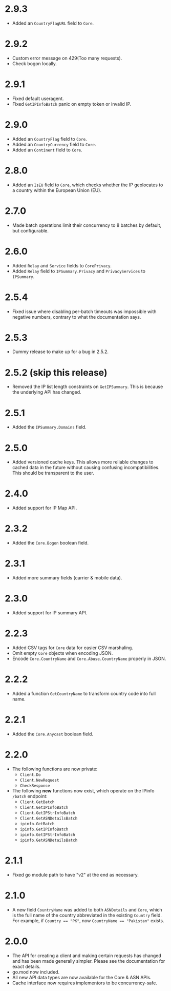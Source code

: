 # 2.9.3

- Added an `CountryFlagURL` field to `Core`.

# 2.9.2

- Custom error message on 429(Too many requests).
- Check bogon locally.

# 2.9.1

- Fixed default useragent.
- Fixed `GetIPInfoBatch` panic on empty token or invalid IP.

# 2.9.0

- Added an `CountryFlag` field to `Core`.
- Added an `CountryCurrency` field to `Core`.
- Added an `Continent` field to `Core`.

# 2.8.0

- Added an `IsEU` field to `Core`, which checks whether the IP geolocates to a
  country within the European Union (EU).

# 2.7.0

- Made batch operations limit their concurrency to 8 batches by default, but
  configurable.

# 2.6.0

- Added `Relay` and `Service` fields to `CorePrivacy`.
- Added `Relay` field to `IPSummary.Privacy` and `PrivacyServices` to
  `IPSummary`.

# 2.5.4

- Fixed issue where disabling per-batch timeouts was impossible with negative
  numbers, contrary to what the documentation says.

# 2.5.3

- Dummy release to make up for a bug in 2.5.2.

# 2.5.2 (skip this release)

- Removed the IP list length constraints on `GetIPSummary`.
  This is because the underlying API has changed.

# 2.5.1

- Added the `IPSummary.Domains` field.

# 2.5.0

- Added versioned cache keys.
  This allows more reliable changes to cached data in the future without
  causing confusing incompatibilities. This should be transparent to the user.

# 2.4.0

- Added support for IP Map API.

# 2.3.2

- Added the `Core.Bogon` boolean field.

# 2.3.1

- Added more summary fields (carrier & mobile data).

# 2.3.0

- Added support for IP summary API.

# 2.2.3

- Added CSV tags for `Core` data for easier CSV marshaling.
- Omit empty `Core` objects when encoding JSON.
- Encode `Core.CountryName` and `Core.Abuse.CountryName` properly in JSON.

# 2.2.2

- Added a function `GetCountryName` to transform country code into full name.

# 2.2.1

- Added the `Core.Anycast` boolean field.

# 2.2.0

- The following functions are now private:
    - `Client.Do`
    - `Client.NewRequest`
    - `CheckResponse`
- The following **new** functions now exist, which operate on the IPinfo
  `/batch` endpoint:
    - `Client.GetBatch`
    - `Client.GetIPInfoBatch`
    - `Client.GetIPStrInfoBatch`
    - `Client.GetASNDetailsBatch`
    - `ipinfo.GetBatch`
    - `ipinfo.GetIPInfoBatch`
    - `ipinfo.GetIPStrInfoBatch`
    - `ipinfo.GetASNDetailsBatch`

# 2.1.1

- Fixed go module path to have "v2" at the end as necessary.

# 2.1.0

- A new field `CountryName` was added to both `ASNDetails` and `Core`, which
  is the full name of the country abbreviated in the existing `Country` field.
  For example, if `Country == "PK"`, now `CountryName == "Pakistan"` exists.

# 2.0.0

- The API for creating a client and making certain requests has changed and has
  been made generally simpler. Please see the documentation for exact details.
- go.mod now included.
- All new API data types are now available for the Core & ASN APIs.
- Cache interface now requires implementors to be concurrency-safe.
